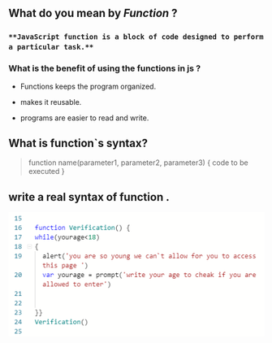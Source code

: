 ## What do you mean by ***Function*** ?
### `**JavaScript function is a block of code designed to perform a particular task.**`
### What is the benefit of using the functions in js ?
* Functions keeps the program organized.

* makes it reusable.

* programs are easier to read and write.

## What is function`s syntax?
>function name(parameter1, parameter2, parameter3) {
code to be executed
}

## write a real syntax of function .
![function](fun.PNG)